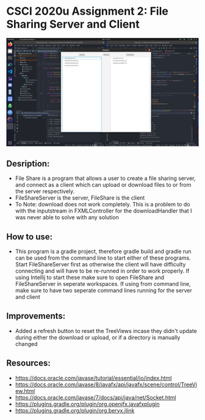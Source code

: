 # CSCI 2020u Assignment 2: File Sharing Server and Client

![running_program](https://github.com/davidmon-exe/csci_2020u_assignment2/blob/main/running_program.png)

## Desription:
* File Share is a program that allows a user to create a file sharing server, and connect as a client which can upload or download files to or from the server respectively.
* FileShareServer is the server, FileShare is the client
* To Note: download does not work completely. This is a problem to do with the inputstream in FXMLController for the downloadHandler that I was never able to solve with any solution 


## How to use:
* This program is a gradle project, therefore gradle build and gradle run can be used from the command line to start either of these programs. Start FileShareServer first as otherwise the client will have difficulty connecting and will have to be re-runned in order to work properly. If using Intellij to start these make sure to open FileShare and FileShareServer in seperate workspaces. If using from command line, make sure to have two seperate command lines running for the server and client

## Improvements:
* Added a refresh button to reset the TreeViews incase they didn't update during either the download or upload, or if a directory is manually changed

## Resources:
* https://docs.oracle.com/javase/tutorial/essential/io/index.html
* https://docs.oracle.com/javase/8/javafx/api/javafx/scene/control/TreeView.html
* https://docs.oracle.com/javase/7/docs/api/java/net/Socket.html
* https://plugins.gradle.org/plugin/org.openjfx.javafxplugin
* https://plugins.gradle.org/plugin/org.beryx.jlink
